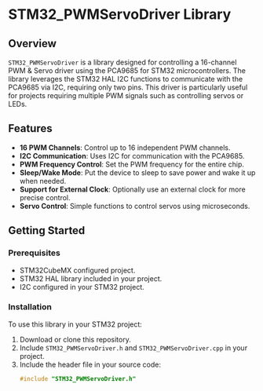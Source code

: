 # STM32_PWMServoDriver Library

## Overview

`STM32_PWMServoDriver` is a library designed for controlling a 16-channel PWM & Servo driver using the PCA9685 for STM32 microcontrollers. The library leverages the STM32 HAL I2C functions to communicate with the PCA9685 via I2C, requiring only two pins. This driver is particularly useful for projects requiring multiple PWM signals such as controlling servos or LEDs.

## Features

- **16 PWM Channels**: Control up to 16 independent PWM channels.
- **I2C Communication**: Uses I2C for communication with the PCA9685.
- **PWM Frequency Control**: Set the PWM frequency for the entire chip.
- **Sleep/Wake Mode**: Put the device to sleep to save power and wake it up when needed.
- **Support for External Clock**: Optionally use an external clock for more precise control.
- **Servo Control**: Simple functions to control servos using microseconds.

## Getting Started

### Prerequisites

- STM32CubeMX configured project.
- STM32 HAL library included in your project.
- I2C configured in your STM32 project.

### Installation

To use this library in your STM32 project:

1. Download or clone this repository.
2. Include `STM32_PWMServoDriver.h` and `STM32_PWMServoDriver.cpp` in your project.
3. Include the header file in your source code:
   ```cpp
   #include "STM32_PWMServoDriver.h"
